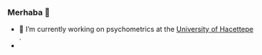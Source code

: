 ### Merhaba 👋
- 🔭 I’m currently working on psychometrics  at the <a href="https://www.hacettepe.edu.tr/">University of Hacettepe </a>.
- 
<!--
**atalay-k/atalay-k** is a ✨ _special_ ✨ repository because its `README.md` (this file) appears on your GitHub profile.

Here are some ideas to get you started:


